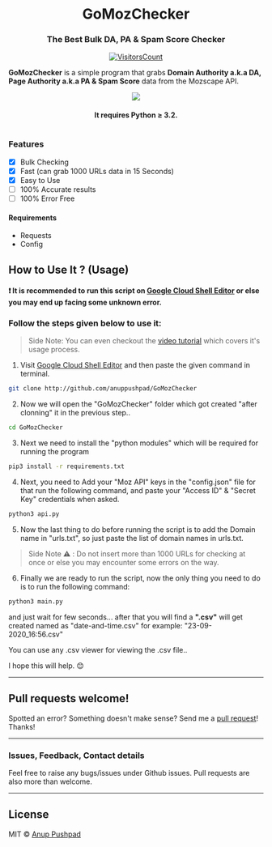 <!-- # GoMozChecker - Bulk DA, PA & Spam Score Checker -->

<h1 align="center">GoMozChecker</h1>
<h3 align="center">The Best Bulk DA, PA & Spam Score Checker</h3>

<div align="center">

[![VisitorsCount](https://visitor-badge.laobi.icu/badge?page_id=anupgomozchecker)](https://github.com/anuppushpad/GoMozChecker)

</div>


**GoMozChecker** is a simple program that grabs **Domain Authority a.k.a DA, Page Authority a.k.a PA & Spam Score** data from the Mozscape API.

<p align="center">
    <a href="http://github.com/anuppushpad/GoMozChecker" alt="Made with Python">
        <img src="https://forthebadge.com/images/badges/made-with-python.svg" /></a>
</p>

<h4 align="center">It requires Python ≥ 3.2.</h4>

# 

### Features

- [x] Bulk Checking
- [x] Fast (can grab 1000 URLs data in 15 Seconds)
- [x] Easy to Use
- [ ] 100% Accurate results
- [ ] 100% Error Free

#### Requirements
- Requests
- Config

## How to Use It ? (Usage)
#### ❗️ It is recommended to run this script on [Google Cloud Shell Editor](https://ssh.cloud.google.com/cloudshell/editor "Open Google Cloud Shell Editor") or else you may end up facing some unknown error.

### Follow the steps given below to use it:

> Side Note: You can even checkout the [video tutorial](https://youtu.be/1Gu21GNwDV4 "How to Use GoMozChecker for Bulk Checking DA, PA & Spam Score - Video Tutorial") which covers it's usage process.

1. Visit [Google Cloud Shell Editor](https://ssh.cloud.google.com/cloudshell/editor "Open Google Cloud Shell Editor") and then paste the given command in terminal.

```bash
git clone http://github.com/anuppushpad/GoMozChecker
```

2. Now we will open the "GoMozChecker" folder which got created "after clonning" it in the previous step.. 

```bash
cd GoMozChecker
```
3. Next we need to install the "python modules" which will be required for running the program
```bash
pip3 install -r requirements.txt
```
4. Next, you need to Add your "Moz API" keys in the "config.json" file for that run the following command, and paste your "Access ID" & "Secret Key" credentials when asked.
```bash
python3 api.py
```
5. Now the last thing to do before running the script is to add the Domain name in "urls.txt", so just paste the list of domain names in urls.txt.

> Side Note ⚠️ : Do not insert more than 1000 URLs for checking at once or else you may encounter some errors on the way.
6. Finally we are ready to run the script, now the only thing you need to do is to run the following command:
```bash
python3 main.py
```
and just wait for few seconds... after that you will find a **".csv"** will get created named as "date-and-time.csv" for example: "23-09-2020_16:56.csv"

You can use any .csv viewer for viewing the .csv file..

I hope this will help. 😊

<hr>

## Pull requests welcome!

Spotted an error? Something doesn't make sense? Send me a [pull
request](https://github.com/anuppushpad/GoMozChecker)! Thanks!

<hr>

### Issues, Feedback, Contact details

Feel free to raise any bugs/issues under Github issues. Pull requests are also more than welcome.

<hr>

## License

MIT  © [Anup Pushpad](https://github.com/anuppushpad)
